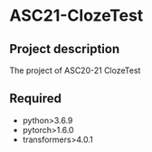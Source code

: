 # ASC21-ClozeTest
## Project description
The project of ASC20-21 ClozeTest
## Required
- python>3.6.9
- pytorch>1.6.0
- transformers>4.0.1
